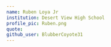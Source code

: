 ```yaml
---
name: Ruben Loya Jr
institution: Desert View High School
profile_pic: Ruben.png
quote: 
github_user: BlubberCoyote31
---
```

